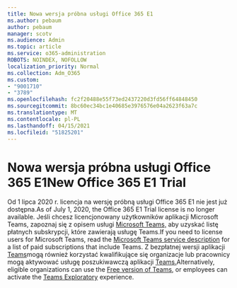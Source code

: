 ```yaml
---
title: Nowa wersja próbna usługi Office 365 E1
ms.author: pebaum
author: pebaum
manager: scotv
ms.audience: Admin
ms.topic: article
ms.service: o365-administration
ROBOTS: NOINDEX, NOFOLLOW
localization_priority: Normal
ms.collection: Adm_O365
ms.custom:
- "9001710"
- "3789"
ms.openlocfilehash: fc2f20488e55f73ed2437220d3fd56ff64848450
ms.sourcegitcommit: 8bc60ec34bc1e40685e3976576e04a2623f63a7c
ms.translationtype: MT
ms.contentlocale: pl-PL
ms.lasthandoff: 04/15/2021
ms.locfileid: "51825201"
---
```

# <a name="new-office-365-e1-trial"></a><span data-ttu-id="fe85f-102">Nowa wersja próbna usługi Office 365 E1</span><span class="sxs-lookup"><span data-stu-id="fe85f-102">New Office 365 E1 Trial</span></span>

<span data-ttu-id="fe85f-103">Od 1 lipca 2020 r. licencja na wersję próbną usługi Office 365 E1 nie jest już dostępna.</span><span class="sxs-lookup"><span data-stu-id="fe85f-103">As of July 1, 2020, the Office 365 E1 Trial license is no longer available.</span></span> <span data-ttu-id="fe85f-104">Jeśli chcesz licencjonowany użytkowników aplikacji Microsoft Teams, zapoznaj się z opisem usługi [Microsoft Teams,](https://docs.microsoft.com/office365/servicedescriptions/teams-service-description) aby uzyskać listę płatnych subskrypcji, które zawierają usługę Teams.</span><span class="sxs-lookup"><span data-stu-id="fe85f-104">If you need to license users for Microsoft Teams, read the [Microsoft Teams service description](https://docs.microsoft.com/office365/servicedescriptions/teams-service-description) for a list of paid subscriptions that include Teams.</span></span> <span data-ttu-id="fe85f-105">Z bezpłatnej wersji aplikacji [Teams](https://support.office.com/article/Welcome-to-Microsoft-Teams-free-6d79a648-6913-4696-9237-ed13de64ae3c)mogą również korzystać kwalifikujące się organizacje lub pracownicy mogą aktywować usługę poszukiwawczą aplikacji [Teams.](https://docs.microsoft.com/MicrosoftTeams/teams-exploratory)</span><span class="sxs-lookup"><span data-stu-id="fe85f-105">Alternatively, eligible organizations can use the [Free version of Teams](https://support.office.com/article/Welcome-to-Microsoft-Teams-free-6d79a648-6913-4696-9237-ed13de64ae3c), or employees can activate the [Teams Exploratory](https://docs.microsoft.com/MicrosoftTeams/teams-exploratory) experience.</span></span>
